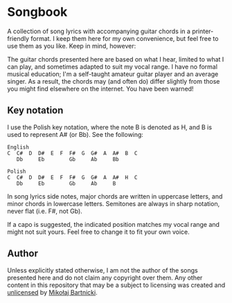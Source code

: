 # Songbook

A collection of song lyrics with accompanying guitar chords in a
printer-friendly format. I keep them here for my own convenience, but feel free
to use them as you like. Keep in mind, however:

The guitar chords presented here are based on what I hear, limited to what I can
play, and sometimes adapted to suit my vocal range. I have no formal musical
education; I'm a self-taught amateur guitar player and an average singer. As a
result, the chords may (and often do) differ slightly from those you might find
elsewhere on the internet. You have been warned!

## Key notation

I use the Polish key notation, where the note B is denoted as H, and B is used
to represent A# (or Bb). See the following:

    English
    C  C#  D  D#  E  F  F#  G  G#  A  A#  B  C
       Db     Eb        Gb     Ab     Bb

    Polish
    C  C#  D  D#  E  F  F#  G  G#  A  A#  H  C
       Db     Eb        Gb     Ab     B

In song lyrics side notes, major chords are written in uppercase letters, and
minor chords in lowercase letters. Semitones are always in sharp notation, never
flat (i.e. F#, not Gb).

If a capo is suggested, the indicated position matches my vocal range and might
not suit yours. Feel free to change it to fit your own voice.

## Author

Unless explicitly stated otherwise, I am not the author of the songs presented
here and do not claim any copyright over them. Any other content in this
repository that may be a subject to licensing was created and [unlicensed][98]
by [Mikołaj Bartnicki][99].

[98]:UNLICENSE
[99]:mailto:mikolaj@bartnicki.org
